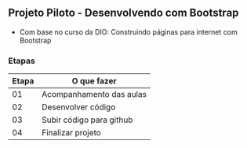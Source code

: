 ## Projeto Piloto - Desenvolvendo com Bootstrap
 - Com base no curso da DIO: Construindo páginas para internet com Bootstrap

### Etapas
|Etapa | O que fazer      |
|------|------------------|
|  01  | Acompanhamento das aulas|
|  02  | Desenvolver código           |
|  03  | Subir código para github     |
|  04  | Finalizar projeto            |